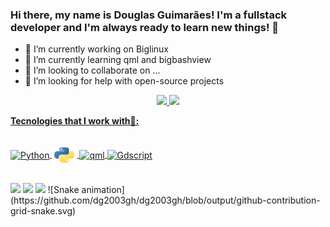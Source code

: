 ### Hi there, my name is Douglas Guimarães! I'm a fullstack developer and I'm always ready to learn new things! 👋 

- 🔭 I’m currently working on Biglinux
- 🌱 I’m currently learning qml and bigbashview
- 👯 I’m looking to collaborate on ...
- 🤔 I’m looking for help with open-source projects

<div align="center">
  <a href="https://github.com/dg2003gh">
  <img height="180em" src="https://github-readme-stats.vercel.app/api?username=dg2003gh&show_icons=true&theme=onedark&include_all_commits=true&count_private=true"/>
  <img height="180em" src="https://github-readme-stats.vercel.app/api/top-langs/?username=dg2003gh&layout=compact&langs_count=7&theme=onedark"/>
</div>
  
 
<b>Tecnologies that I work with🤍: </b>
<div style="display: inline_block"><br>
  <img align="center" alt="Python" height="30" width="40" src="https://cdn.jsdelivr.net/gh/devicons/devicon/icons/linux/linux-original.svg">
  <img align="center" alt="Python" height="30" width="40" src="https://raw.githubusercontent.com/devicons/devicon/master/icons/python/python-original.svg">
  <img align="center" alt="qml" height="30" width="40" src="https://cdn.jsdelivr.net/gh/devicons/devicon/icons/qt/qt-original.svg">
   <img align="center" alt="Gdscript" height="30" width="40" src="https://cdn.jsdelivr.net/gh/devicons/devicon/icons/godot/godot-original.svg">
</div>
  
  ##
 
<div> 
  <a href="https://www.instagram.com/dg2003_dg/" target="_blank"><img src="https://img.shields.io/badge/-Instagram-%23E4405F?style=for-the-badge&logo=instagram&logoColor=white" target="_blank"></a>
 <a href="" target="_blank"><img src="https://img.shields.io/badge/Discord-7289DA?style=for-the-badge&logo=discord&logoColor=white" target="_blank"></a> 
  <a href = "mailto:dg2003gh@gmail.com"><img src="https://img.shields.io/badge/-Gmail-%23333?style=for-the-badge&logo=gmail&logoColor=white" target="_blank"></a>
  ![Snake animation](https://github.com/dg2003gh/dg2003gh/blob/output/github-contribution-grid-snake.svg)
 
</div>
